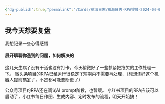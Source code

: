 ```yaml
---
{"dg-publish":true,"permalink":"/Cards/航海日志/航海日志-RPA提效-2024-04-01/","tags":["生财有术","航海日志","RPA提效"],"noteIcon":3,"created":"2024-04-01","updated":"2024-04-10"}
---
```


## 我今天想要复盘 
我想记录一些心得感悟

#### 展开聊聊你遇到的问题，如何解决的
这几天生病了没有干活也没有打卡，今天稍微好了一些抓紧把拖欠的工作处理一下。 微头条项目的RPA已经运行很稳定了短期内不需要再处理，（想想还好这个机器人提前搞定了，不然都可能要断更了） 

公众号项目的RPA还在调试AI prompt阶段，也暂缓。 
小红书项目的RPA应该可以启动了，小红书每日作图、生成内容、定时发布的流程，明天开始搞！